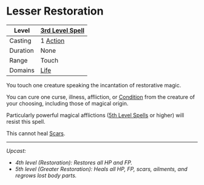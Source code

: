 # Lesser Restoration

| Level    | [3rd Level Spell](3rd%20Level%20Spells.md)          |
| -------- | --------------------------------------------------- |
| Casting  | 1 [Action](../../../../Game%20Procedures/Core%20Procedures/Action.md) |
| Duration | None                                                |
| Range    | Touch                                               |
| Domains  | [Life](../../Spell%20Domains/Life.md)            |

You touch one creature speaking the incantation of restorative magic.

You can cure one curse, illness, affliction, or [Condition](../../../../Game%20Procedures/Conditions/!Conditions.md) from the creature of your choosing, including those of magical origin.

Particularly powerful magical afflictions ([5th Level Spells](../Level%205/5th%20Level%20Spells.md) or higher) will resist this spell.

This cannot heal [Scars](../../../../Player%20Characters/Derived%20Statistics/Scars.md).

---
*Upcast:*
- *4th level (Restoration): Restores all HP and FP.*
- *5th level (Greater Restoration): Heals all HP, FP, scars, ailments, and regrows lost body parts.*
